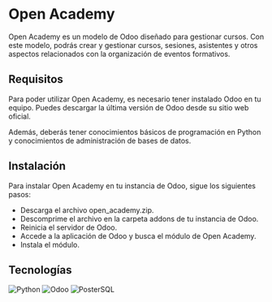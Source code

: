 # Open Academy
Open Academy es un modelo de Odoo diseñado para gestionar cursos. Con este modelo, podrás crear y gestionar cursos, sesiones, asistentes y otros aspectos relacionados con la organización de eventos formativos.

## Requisitos
Para poder utilizar Open Academy, es necesario tener instalado Odoo en tu equipo. Puedes descargar la última versión de Odoo desde su sitio web oficial.

Además, deberás tener conocimientos básicos de programación en Python y conocimientos de administración de bases de datos.

## Instalación
Para instalar Open Academy en tu instancia de Odoo, sigue los siguientes pasos:

- Descarga el archivo open_academy.zip.
- Descomprime el archivo en la carpeta addons de tu instancia de Odoo.
- Reinicia el servidor de Odoo.
- Accede a la aplicación de Odoo y busca el módulo de Open Academy.
- Instala el módulo.

## Tecnologías
![Python](https://img.shields.io/badge/Python-3.6-blue.svg)
![Odoo](https://img.shields.io/badge/Odoo-14.0-green.svg)
![PosterSQL](https://img.shields.io/badge/PostgreSQL-9.6-red.svg)
